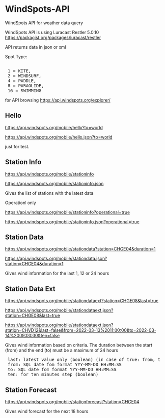 # WindSpots-API
WindSpots API for weather data query

WindSpots API is using Luracast Restler 5.0.10 https://packagist.org/packages/luracast/restler

API returns data in json or xml

Spot Type:
<pre> 
 1 = KITE,
 2 = WINDSURF,
 4 = PADDLE,
 8 = PARAGLIDE,
 16 = SWIMMING
</pre>

for API browsing
https://api.windspots.org/explorer/

Hello
-----
https://api.windspots.org/mobile/hello?to=world

https://api.windspots.org/mobile/hello.json?to=world

just for test.

Station Info
------------
https://api.windspots.org/mobile/stationinfo

https://api.windspots.org/mobile/stationinfo.json

Gives the list of stations with the latest data

Operationl only

https://api.windspots.org/mobile/stationinfo?operational=true

https://api.windspots.org/mobile/stationinfo.json?operational=true

Station Data
------------
https://api.windspots.org/mobile/stationdata?station=CHGE04&duration=1

https://api.windspots.org/mobile/stationdata.json?station=CHGE04&duration=1

Gives wind information for the last 1, 12 or 24 hours

Station Data Ext
----------------
https://api.windspots.org/mobile/stationdataext?station=CHGE08&last=true

https://api.windspots.org/mobile/stationdataext.json?station=CHGE08&last=true

https://api.windspots.org/mobile/stationdataext.json?station=CHVD12&last=false&from=2022-03-13%2011:00:00&to=2022-03-14%2009:00:00&ten=false

Gives wind information based on criteria. The duration between the start (from) and the end (to) must be a maximum of 24 hours
<pre>
 last: latest value only (boolean) (in case of true: from, to and ten are ignored)
 from: SQL date fom format YYY-MM-DD HH:MM:SS
 to: SQL date fom format YYY-MM-DD HH:MM:SS
 ten: for ten minutes step (boolean)
</pre>

Station Forecast
----------------
https://api.windspots.org/mobile/stationforecast?station=CHGE04

Gives wind forecast for the next 18 hours
